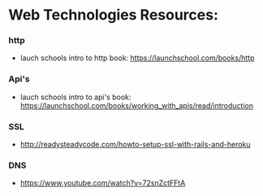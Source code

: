 # Web Technologies Resources:


### http

* lauch schools intro to http book: https://launchschool.com/books/http


### Api's

* lauch schools intro to api's book: https://launchschool.com/books/working_with_apis/read/introduction


### SSL

* http://readysteadycode.com/howto-setup-ssl-with-rails-and-heroku

### DNS
* https://www.youtube.com/watch?v=72snZctFFtA
